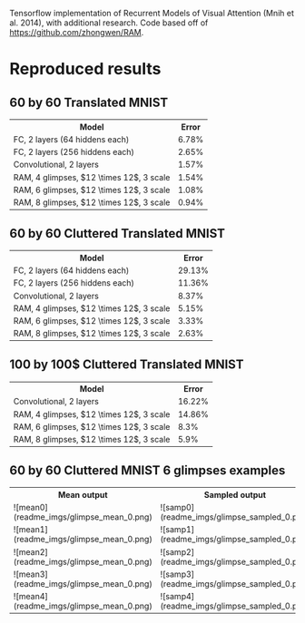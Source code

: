 Tensorflow implementation of Recurrent Models of Visual Attention (Mnih et al. 2014), with additional research. Code based off of https://github.com/zhongwen/RAM.

<h1>Reproduced results</h1>

<h2>60 by 60 Translated MNIST</h2>
<table>
  <tr><th> Model                                    </th><th> Error  </th></tr>
  <tr><td> FC, 2 layers (64 hiddens each)           </td><td> 6.78%  </td></tr>
  <tr><td> FC, 2 layers (256 hiddens each)          </td><td> 2.65%  </td></tr>
  <tr><td> Convolutional, 2 layers                  </td><td> 1.57%  </td></tr>
  <tr><td> RAM, 4 glimpses, $12 \times 12$, 3 scale </td><td> 1.54%  </td></tr>
  <tr><td> RAM, 6 glimpses, $12 \times 12$, 3 scale </td><td> 1.08%  </td></tr>
  <tr><td> RAM, 8 glimpses, $12 \times 12$, 3 scale </td><td> 0.94%  </td></tr>
</table>

<h2> 60 by 60 Cluttered Translated MNIST </h2>
<table>
  <tr><th> Model                                     </th><th> Error  </th></tr>
  <tr><td> FC, 2 layers (64 hiddens each)            </td><td> 29.13% </td></tr>
  <tr><td> FC, 2 layers (256 hiddens each)           </td><td> 11.36% </td></tr>
  <tr><td> Convolutional, 2 layers                   </td><td> 8.37%  </td></tr>
  <tr><td> RAM, 4 glimpses, $12 \times 12$, 3 scale  </td><td> 5.15%  </td></tr>
  <tr><td> RAM, 6 glimpses, $12 \times 12$, 3 scale  </td><td> 3.33%  </td></tr>
  <tr><td> RAM, 8 glimpses, $12 \times 12$, 3 scale  </td><td> 2.63%  </td></tr>
</table>

<h2> 100 by 100$ Cluttered Translated MNIST </h2>
<table>
  <tr><th> Model                                     </th><th> Error  </th></tr>
  <tr><td> Convolutional, 2 layers                   </td><td> 16.22% </td></tr>
  <tr><td> RAM, 4 glimpses, $12 \times 12$, 3 scale  </td><td> 14.86% </td></tr>
  <tr><td> RAM, 6 glimpses, $12 \times 12$, 3 scale  </td><td> 8.3%   </td></tr>
  <tr><td> RAM, 8 glimpses, $12 \times 12$, 3 scale  </td><td> 5.9%   </td></tr>
</table>

<h2>60 by 60 Cluttered MNIST 6 glimpses examples </h2>
<table>
  <tr><th> Mean output                             </th><th> Sampled output                              </th></tr>
  <tr><td>![mean0](readme_imgs/glimpse_mean_0.png) </td><td> ![samp0](readme_imgs/glimpse_sampled_0.png) </td></tr>
  <tr><td>![mean1](readme_imgs/glimpse_mean_0.png) </td><td> ![samp1](readme_imgs/glimpse_sampled_0.png) </td></tr>
  <tr><td>![mean2](readme_imgs/glimpse_mean_0.png) </td><td> ![samp2](readme_imgs/glimpse_sampled_0.png) </td></tr>
  <tr><td>![mean3](readme_imgs/glimpse_mean_0.png) </td><td> ![samp3](readme_imgs/glimpse_sampled_0.png) </td></tr>
  <tr><td>![mean4](readme_imgs/glimpse_mean_0.png) </td><td> ![samp4](readme_imgs/glimpse_sampled_0.png) </td></tr>

